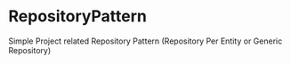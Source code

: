 # RepositoryPattern
Simple Project related Repository Pattern (Repository Per Entity or Generic Repository)
